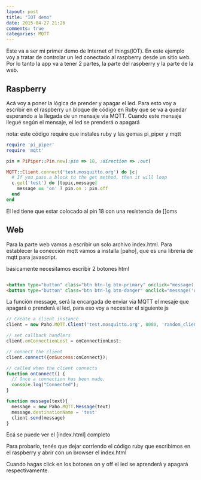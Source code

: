 ```yaml
---
layout: post
title: "IOT demo"
date: 2015-04-27 21:26
comments: true
categories: MQTT
---
```


Este va a ser mi primer demo de Internet of things(IOT). En este ejemplo voy a tratar de controlar
un led conectado al raspberry desde un sitio web. Por lo tanto la app va a tener 2 partes, la parte
del raspberry y la parte de la web.

## Raspberry
Acá voy a poner la lógica de prender y apagar el led. Para esto voy a escribir en el raspberry un
bloque de código en Ruby que se va a quedar esperando a la llegada de un mensaje via MQTT. Cuando
este mensaje llegué según el mensaje, el led se prenderá o apagará

nota: este código require que instales ruby y las gemas pi_piper y mqtt

``` ruby
require 'pi_piper'
require 'mqtt'

pin = PiPiper::Pin.new(:pin => 18, :direction => :out)

MQTT::Client.connect('test.mosquitto.org') do |c|
  # If you pass a block to the get method, then it will loop
  c.get('test') do |topic,message|
    message == 'on' ? pin.on : pin.off
  end
end

```

El led tiene que estar colocado al pin 18 con una resistencia de []oms

## Web

Para la parte web vamos a escribir un solo archivo index.html. Para establecer la conección mqtt vamos
a installa [paho], que es una libreria de mqtt para javascript.

básicamente necesitamos escribir 2 botones html

``` html

<button type="button" class="btn btn-lg btn-primary" onclick="message('on')">ON</button>
<button type="button" class="btn btn-lg btn-danger" onclick="message('off')">OFF</button>

```
La función message, será la encargada de enviar via MQTT el mesaje que apagará o prenderá el led, para
eso voy a necesitar el siguiente js


``` javascript
// Create a client instance
client = new Paho.MQTT.Client('test.mosquitto.org', 8080, 'random_client_id');

// set callback handlers
client.onConnectionLost = onConnectionLost;

// connect the client
client.connect({onSuccess:onConnect});

// called when the client connects
function onConnect() {
  // Once a connection has been made.
  console.log("Connected");
}

function message(text){
  message = new Paho.MQTT.Message(text)
  message.destinationName = 'test'
  client.send(message)
}
```

Ecá se puede ver el [index.html] completo

Para probarlo, tenés que dejar corriendo el código ruby que escribimos en el raspberry y abrir con un
browser el index.html

Cuando hagas click en los botones on y off el led se aprenderá y apagará respectivamente.
